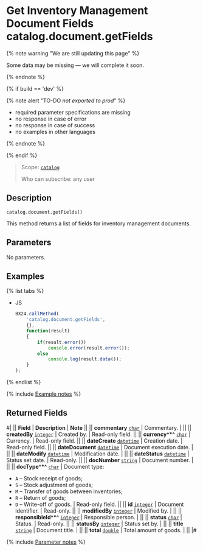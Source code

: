 # Get Inventory Management Document Fields catalog.document.getFields

{% note warning "We are still updating this page" %}

Some data may be missing — we will complete it soon.

{% endnote %}

{% if build == 'dev' %}

{% note alert "TO-DO _not exported to prod_" %}

- required parameter specifications are missing
- no response in case of error
- no response in case of success
- no examples in other languages
  
{% endnote %}

{% endif %}

> Scope: [`catalog`](../../scopes/permissions.md)
>
> Who can subscribe: any user

## Description

```http
catalog.document.getFields()
```

This method returns a list of fields for inventory management documents.

## Parameters

No parameters.

## Examples

{% list tabs %}

- JS

    ```js
    BX24.callMethod(
        'catalog.document.getFields',
        {},
        function(result)
        {
            if(result.error())
                console.error(result.error());
            else
                console.log(result.data());
        }
    );
    ```

{% endlist %}

{% include [Example notes](../../../_includes/examples.md) %}

## Returned Fields

#|
|| **Field** | **Description** | **Note** ||
|| **commentary** 
[`char`](../../data-types.md) | Commentary. |  ||
|| **createdBy** 
[`integer`](../../data-types.md) | Created by. |  Read-only field. ||
|| **currency^*^** 
[`char`](../../data-types.md) | Currency. | Read-only field. ||
|| **dateCreate** 
[`datetime`](../../data-types.md) | Creation date. | Read-only field. ||
|| **dateDocument** 
[`datetime`](../../data-types.md) | Document execution date. |  ||
|| **dateModify** 
[`datetime`](../../data-types.md) | Modification date. |  ||
|| **dateStatus** 
[`datetime`](../../data-types.md) | Status set date. | Read-only. ||
|| **docNumber** 
[`string`](../../data-types.md) | Document number. |  ||
|| **docType^*^**
[`char`](../../data-types.md) | Document type:
- `A` – Stock receipt of goods; 
- `S` – Stock adjustment of goods; 
- `M` – Transfer of goods between inventories; 
- `R` – Return of goods; 
- `D` – Write-off of goods. |  Read-only field. ||
|| **id** 
[`integer`](../../data-types.md) | Document identifier. | Read-only. ||
|| **modifiedBy** 
[`integer`](../../data-types.md) | Modified by. |  ||
|| **responsibleId^*^** 
[`integer`](../../data-types.md) | Responsible person. |  ||
|| **status** 
[`char`](../../data-types.md) | Status. | Read-only. ||
|| **statusBy** 
[`integer`](../../data-types.md) | Status set by. |  ||
|| **title** 
[`string`](../../data-types.md) | Document title. |  ||
|| **total** 
[`double`](../../data-types.md) | Total amount of goods. |  ||
|#

{% include [Parameter notes](../../../_includes/required.md) %}
